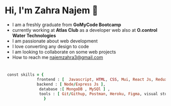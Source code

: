 # Hi, I'm Zahra Najem 👋



* I am a freshly graduate from <b> GoMyCode Bootcamp</b>
* currently working at <b>Atlas Club</b> as a developer web also at <b>O.control Water Technologies</b>
* I am passionate about web development
* I love converting any design to code 
* I am looking to collaborate on some web projects 
* How to reach me najemzahra3@gmail.com  
#
```ruby
 const skills = {
              frontend : [  Javascript, HTML, CSS, Mui, React Js, Redux, Context api, Bootstrap],
              backend : [ Node/Express Js ], 
               database :[ MongoDB , MySQl ] , 
               tools : [ Git/Githup, Postman, Heroku, Figma, visual studio code, Redux devTools ], 
                 }  

``` 
